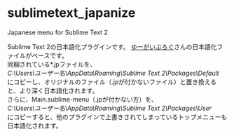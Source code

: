 sublimetext_japanize
====================

Japanese menu for Sublime Text 2  

Sublime Text 2の日本語化プラグインです。
[ゆーがいぶろぐ](http://blog.huwy.org/article/292827228.html)さんの日本語化ファイルがベースです。  
同梱されている*.jpファイルを、  
*C:\Users\ユーザー名\AppData\Roaming\Sublime Text 2\Packages\Default*  
にコピーし、オリジナルのファイル（.jpが付かないファイル）と置き換えると、より深く日本語化されます。  
さらに、Main.sublime-menu（.jpが付かない方）を、  
*C:\Users\ユーザー名\AppData\Roaming\Sublime Text 2\Packages\User*  
にコピーすると、他のプラグインで上書きされてしまっているトップメニューも日本語化されます。
